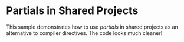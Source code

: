 # Partials in Shared Projects

This sample demonstrates how to use *partials* in shared projects as an alternative to compiler directives.
The code looks much cleaner!